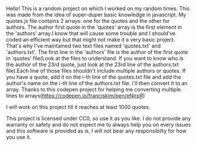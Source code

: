 Hello!
This is a random project on which I worked on my random times. This was made from the idea of super-duper basic knowledge in javascript.
My quotes.js file contains 2 arrays: one for the quotes and the other for authors. The author first quote in the 'quotes' array is the first element in the 'authors' array.I know that will cause some trouble and I should've coded an efficient way but that might not make it a very basic project.
That's why I've maintained two text files named 'quotes.txt' and 'authors.txt'. The first line in the 'authors' file is the author of the first quote in 'quotes' file(Look at the files to understand. If you want to know who is the author of the 23rd quote, just look at the 23rd line of the authors.txt file).Each line of those files shouldn't include multiple authors or quotes. If you have a quote, add it on the i-th line of the quotes.txt file and add the author's name on the i-th line of the authors.txt file. I'll then convert it to an array.
Thanks to this codepen project for helping me converting multiple lines to arrays(https://codepen.io/franciskim/pen/eNjrpR)

I will work on this project till it reaches at least 1000 quotes.

This project is licensed under CC0, so use it as you like. I do not provide any warranty or safety and do not expect me to always help you on every issues and this software is provided as is, I will not bear any responsibilty for how you use it.
